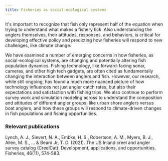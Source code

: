 ```yaml
---
title: Fisheries as social-ecological systems
---
```


It's important to recognize that fish only represent half of the equation when trying to understand what makes a fishery tick.  Also understanding the anglers themselves, their attitudes, responses, and behaviors, is critical for developing effective policy and predicting how fisheries will respond to new challenges, like climate change.

<!--more-->

We have examined a number of emerging concerns in how fisheries, as social-ecological systems, are changing and potentially altering fish population dynamics.  Fishing technology, like forward-facing sonar, cameras, and other high tech gadgets, are often cited as fundamentally changing the interaction between anglers and fish.  However, our research, while still ongoing, has found a much more nuanced picture of how technology influences not just angler catch rates, but also their expectations and satisfaction with fishing trips.  We also continue to perform survey work and simulation modeling across to understand the composition and attitudes of different angler groups, like urban shore anglers versus boat anglers, and how these groups will respond to climate-driven changes in fish populations and fishing opportunities.

### Relevant publications
Lynch, A. J., Sievert, N. A., Embke, H. S., Robertson, A. M., Myers, B. J., Allen, M. S., ... & Beard Jr, T. D. (2021). The US Inland creel and angler survey catalog (CreelCat): Development, applications, and opportunities. Fisheries, 46(11), 574-583.